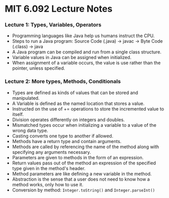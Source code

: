 # MIT 6.092 Lecture Notes

### Lecture 1: Types, Variables, Operators

* Programming languages like Java help us humans instruct the CPU.
* Steps to run a Java program: Source Code (.java) -> javac -> Byte Code (.class) -> java
* A Java program can be compiled and run from a single class structure.
* Variable values in Java can be assigned when initialized.
* When assignment of a variable occurs, the value is use rather than the pointer, unless specified.

### Lecture 2: More types, Methods, Conditionals

* Types are defined as kinds of values that can be stored and manipulated.
* A Variable is defined as the named location that stores a value.
* Instructed on the use of += operations to store the incremented value to itself.
* Division operates differently on integers and doubles.
* Mismatched types occur when initializing a variable to a value of the wrong data type.
* Casting converts one type to another if allowed.
* Methods have a return type and contain arguments.
* Methods are called by referencing the name of the method along with specifying any arguments necessary.
* Parameters are given to methods in the form of an expression.
* Return values pass out of the method an expression of the specified type given in the method's header.
* Method parameters are like defining a new variable in the method.
* Abstraction is the sense that a user does not need to know how a method works, only how to use it.
* Conversion by method: `Integer.toString()` and `Integer.parseInt()`
